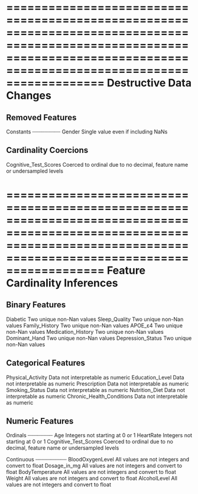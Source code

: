 ==========================================================================================================================================================================
                                                                         Destructive Data Changes                                                                         
==========================================================================================================================================================================
Removed Features
----------------

Constants
┄┄┄┄┄┄┄┄┄
Gender   Single value even if including NaNs

Cardinality Coercions
---------------------
Cognitive_Test_Scores   Coerced to ordinal due to no decimal, feature name or undersampled levels

==========================================================================================================================================================================
                                                                      Feature Cardinality Inferences                                                                      
==========================================================================================================================================================================

Binary Features
---------------
Diabetic             Two unique non-Nan values
Sleep_Quality        Two unique non-Nan values
Family_History       Two unique non-Nan values
APOE_ε4              Two unique non-Nan values
Medication_History   Two unique non-Nan values
Dominant_Hand        Two unique non-Nan values
Depression_Status    Two unique non-Nan values

Categorical Features
--------------------
Physical_Activity           Data not interpretable as numeric
Education_Level             Data not interpretable as numeric
Prescription                Data not interpretable as numeric
Smoking_Status              Data not interpretable as numeric
Nutrition_Diet              Data not interpretable as numeric
Chronic_Health_Conditions   Data not interpretable as numeric

Numeric Features
----------------

Ordinals
┄┄┄┄┄┄┄┄
Age                     Integers not starting at 0 or 1
HeartRate               Integers not starting at 0 or 1
Cognitive_Test_Scores   Coerced to ordinal due to no decimal, feature name or undersampled levels

Continuous
┄┄┄┄┄┄┄┄┄┄
BloodOxygenLevel   All values are not integers and convert to float
Dosage_in_mg       All values are not integers and convert to float
BodyTemperature    All values are not integers and convert to float
Weight             All values are not integers and convert to float
AlcoholLevel       All values are not integers and convert to float

